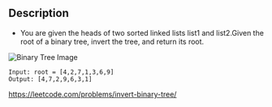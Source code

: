 ## Description

- You are given the heads of two sorted linked lists list1 and list2.Given the root of a binary tree, invert the tree, and return its root.

![Binary Tree Image](https://assets.leetcode.com/uploads/2021/03/14/invert1-tree.jpg)

```
Input: root = [4,2,7,1,3,6,9]
Output: [4,7,2,9,6,3,1]
```

https://leetcode.com/problems/invert-binary-tree/